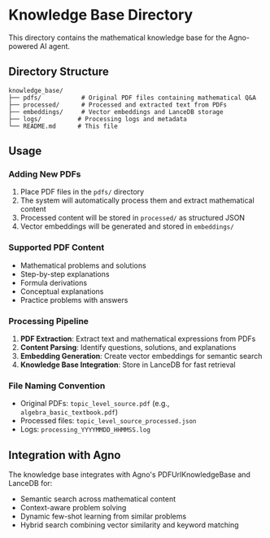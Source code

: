 # Knowledge Base Directory

This directory contains the mathematical knowledge base for the Agno-powered AI agent.

## Directory Structure

```
knowledge_base/
├── pdfs/           # Original PDF files containing mathematical Q&A
├── processed/      # Processed and extracted text from PDFs
├── embeddings/     # Vector embeddings and LanceDB storage
├── logs/          # Processing logs and metadata
└── README.md      # This file
```

## Usage

### Adding New PDFs
1. Place PDF files in the `pdfs/` directory
2. The system will automatically process them and extract mathematical content
3. Processed content will be stored in `processed/` as structured JSON
4. Vector embeddings will be generated and stored in `embeddings/`

### Supported PDF Content
- Mathematical problems and solutions
- Step-by-step explanations
- Formula derivations
- Conceptual explanations
- Practice problems with answers

### Processing Pipeline
1. **PDF Extraction**: Extract text and mathematical expressions from PDFs
2. **Content Parsing**: Identify questions, solutions, and explanations
3. **Embedding Generation**: Create vector embeddings for semantic search
4. **Knowledge Base Integration**: Store in LanceDB for fast retrieval

### File Naming Convention
- Original PDFs: `topic_level_source.pdf` (e.g., `algebra_basic_textbook.pdf`)
- Processed files: `topic_level_source_processed.json`
- Logs: `processing_YYYYMMDD_HHMMSS.log`

## Integration with Agno

The knowledge base integrates with Agno's PDFUrlKnowledgeBase and LanceDB for:
- Semantic search across mathematical content
- Context-aware problem solving
- Dynamic few-shot learning from similar problems
- Hybrid search combining vector similarity and keyword matching